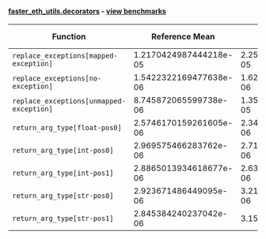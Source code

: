 #### [faster_eth_utils.decorators](https://github.com/BobTheBuidler/faster-eth-utils/blob/project-urls/faster_eth_utils/decorators.py) - [view benchmarks](https://github.com/BobTheBuidler/faster-eth-utils/blob/project-urls/benchmarks/test_decorators_benchmarks.py)

| Function | Reference Mean | Faster Mean | % Change | Speedup (%) | x Faster | Faster |
|----------|---------------|-------------|----------|-------------|----------|--------|
| `replace_exceptions[mapped-exception]` | 1.2170424987444218e-05 | 2.2519518977331923e-05 | -85.03% | -45.96% | 0.54x | ❌ |
| `replace_exceptions[no-exception]` | 1.5422322169477638e-06 | 1.6208060103084362e-06 | -5.09% | -4.85% | 0.95x | ❌ |
| `replace_exceptions[unmapped-exception]` | 8.745872065599738e-06 | 1.3547072310736427e-05 | -54.90% | -35.44% | 0.65x | ❌ |
| `return_arg_type[float-pos0]` | 2.5746170159261605e-06 | 2.3447460995822892e-06 | 8.93% | 9.80% | 1.10x | ✅ |
| `return_arg_type[int-pos0]` | 2.969575466283762e-06 | 2.7170930063920276e-06 | 8.50% | 9.29% | 1.09x | ✅ |
| `return_arg_type[int-pos1]` | 2.8865013934618677e-06 | 2.6323126327439535e-06 | 8.81% | 9.66% | 1.10x | ✅ |
| `return_arg_type[str-pos0]` | 2.923671486449095e-06 | 3.2193166040536556e-06 | -10.11% | -9.18% | 0.91x | ❌ |
| `return_arg_type[str-pos1]` | 2.845384240237042e-06 | 3.15351777183201e-06 | -10.83% | -9.77% | 0.90x | ❌ |
